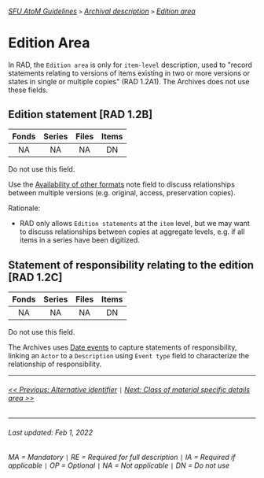 ###### [SFU AtoM Guidelines](../README.md) `>` [Archival description](overview.md) `>` [Edition area](overview.md#edition-area)

# Edition Area
In RAD, the `Edition area` is only for `item-level` description, used to "record statements relating to versions of items existing in two or more versions or states in single or multiple copies" (RAD 1.2A1). The Archives does not use these fields.

## Edition statement [RAD 1.2B]
| Fonds 	| Series 	| Files 	| Items 	|
|:-----:	|:------:	|:-----:	|:-----:	|
|   NA    |   NA    |   NA  	|   DN  	|

Do not use this field.

Use the [Availability of other formats](availability-of-other-formats.md) note field to discuss relationships between multiple versions (e.g. original, access, preservation copies).

Rationale:
- RAD only allows `Edition statements` at the `item` level, but we may want to discuss relationships between copies at aggregate levels, e.g. if all items in a series have been digitized.

## Statement of responsibility relating to the edition [RAD 1.2C]
| Fonds 	| Series 	| Files 	| Items 	|
|:-----:	|:------:	|:-----:	|:-----:	|
|   NA    |   NA    |   NA  	|   DN  	|

Do not use this field.

The Archives uses [Date events](dates-of-creation-area.md) to capture statements of responsibility, linking an `Actor` to a `Description` using `Event type` field to characterize the relationship of responsibility.

---
###### [<< Previous: Alternative identifier](alternative-identifier.md) `|` [Next: Class of material specific details area >>](class-materials-specific-details.md)
---
###### Last updated: Feb 1, 2022
###### MA = Mandatory `|` RE = Required for full description `|` IA = Required if applicable `|` OP = Optional `|` NA = Not applicable `|` DN = Do not use
